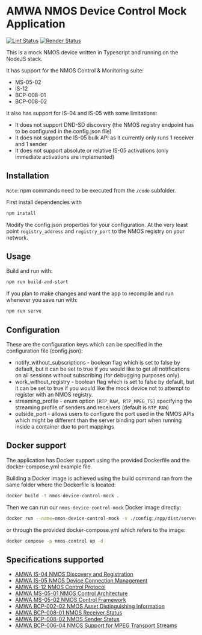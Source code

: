 # AMWA NMOS Device Control Mock Application

[![Lint Status](https://github.com/AMWA-TV/nmos-device-control-mock/workflows/Lint/badge.svg)](https://github.com/AMWA-TV/nmos-device-control-mock/actions?query=workflow%3ALint)
[![Render Status](https://github.com/AMWA-TV/nmos-device-control-mock/workflows/Render/badge.svg)](https://github.com/AMWA-TV/nmos-device-control-mock/actions?query=workflow%3ARender)

<!-- INTRO-START -->

This is a mock NMOS device written in Typescript and running on the NodeJS stack.

It has support for the NMOS Control & Monitoring suite:

* MS-05-02
* IS-12
* BCP-008-01
* BCP-008-02

It also has support for IS-04 and IS-05 with some limitations:

* It does not support DND-SD discovery (the NMOS registry endpoint has to be configured in the config.json file)
* It does not support the IS-05 bulk API as it currently only runs 1 receiver and 1 sender
* It does not support absolute or relative IS-05 activations (only immediate activations are implemented)

## Installation

`Note`: npm commands need to be executed from the `/code` subfolder.

First install dependencies with

```bash
npm install
```

Modify the config.json properties for your configuration.
At the very least point `registry_address` and `registry_port` to the NMOS registry on your network.

## Usage

Build and run with:

```bash
npm run build-and-start
```

If you plan to make changes and want the app to recompile and run whenever you save run with:

```bash
npm run serve
```

## Configuration

These are the configuration keys which can be specified in the configuration file (config.json):

* notify_without_subscriptions - boolean flag which is set to false by default, but it can be set to true if you would like to get all notifications on all sessions without subscribing (for debugging purposes only).
* work_without_registry - boolean flag which is set to false by default, but it can be set to true if you would like the mock device not to attempt to register with an NMOS registry.
* streaming_profile - enum option `[RTP_RAW, RTP_MPEG_TS]` specifying the streaming profile of senders and receivers (default is `RTP_RAW`)
* outside_port - allows users to configure the port used in the NMOS APIs which might be different than the server binding port when running inside a container due to port mappings

## Docker support

The application has Docker support using the provided Dockerfile and the docker-compose.yml example file.

Building a Docker image is achieved using the build command ran from the same folder where the Dockerfile is located:

```bash
docker build -t nmos-device-control-mock .
```

Then we can run our `nmos-device-control-mock` Docker image directly:

```bash
docker run --name=nmos-device-control-mock -v ./config:/app/dist/server/config -p 49999:80 nmos-device-control-mock
```

or through the provided docker-compose.yml which refers to the image:

```bash
docker compose -p nmos-control up -d
```

## Specifications supported

* [AMWA IS-04 NMOS Discovery and Registration](https://specs.amwa.tv/is-04)
* [AMWA IS-05 NMOS Device Connection Management](https://specs.amwa.tv/is-05)
* [AMWA IS-12 NMOS Control Protocol](https://specs.amwa.tv/is-12)
* [AMWA MS-05-01 NMOS Control Architecture](https://specs.amwa.tv/ms-05-01)
* [AMWA MS-05-02 NMOS Control Framework](https://specs.amwa.tv/ms-05-02)
* [AMWA BCP-002-02 NMOS Asset Distinguishing Information](https://specs.amwa.tv/bcp-002-02)
* [AMWA BCP-008-01 NMOS Receiver Status](https://specs.amwa.tv/bcp-008-01/)
* [AMWA BCP-008-02 NMOS Sender Status](https://specs.amwa.tv/bcp-008-02/)
* [AMWA BCP-006-04 NMOS Support for MPEG Transport Streams](https://specs.amwa.tv/bcp-006-04/)

<!-- INTRO-END -->
